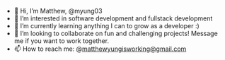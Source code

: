 - 👋 Hi, I’m Matthew, @myung03 
- 👀 I’m interested in software development and fullstack development
- 🌱 I’m currently learning anything I can to grow as a developer :)
- 💞️ I’m looking to collaborate on fun and challenging projects! Message me if you want to work together. 
- 📫 How to reach me: @matthewyungisworking@gmail.com

